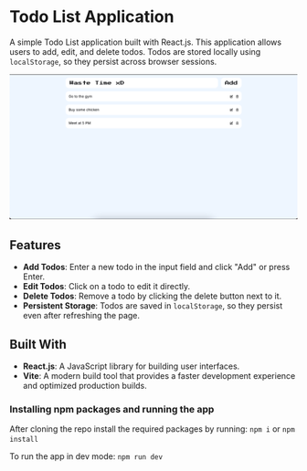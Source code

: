 # Todo List Application

A simple Todo List application built with React.js. This application allows users to add, edit, and delete todos. Todos are stored locally using `localStorage`, so they persist across browser sessions.

![Todo List Screenshot](./screenshot.png) 

## Features

- **Add Todos**: Enter a new todo in the input field and click "Add" or press Enter.
- **Edit Todos**: Click on a todo to edit it directly.
- **Delete Todos**: Remove a todo by clicking the delete button next to it.
- **Persistent Storage**: Todos are saved in `localStorage`, so they persist even after refreshing the page.

## Built With

- **React.js**: A JavaScript library for building user interfaces.
- **Vite**: A modern build tool that provides a faster development experience and optimized production builds.

### Installing npm packages and running the app

After cloning the repo install the required packages by running:
`npm i` or `npm install`

To run the app in dev mode:
`npm run dev`
